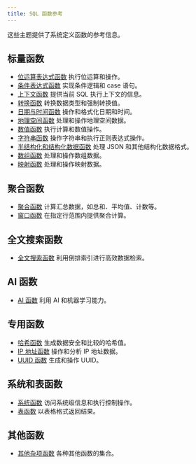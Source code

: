 ```yaml
---
title: SQL 函数参考
---
```


这些主题提供了系统定义函数的参考信息。

## 标量函数

- [位运算表达式函数](./01-bitmap-functions/index.md) 执行位运算和操作。
- [条件表达式函数](./03-conditional-functions/index.md) 实现条件逻辑和 case 语句。
- [上下文函数](./15-context-functions/index.md) 提供当前 SQL 执行上下文的信息。
- [转换函数](./02-conversion-functions/index.md) 转换数据类型和强制转换值。
- [日期与时间函数](./05-datetime-functions/index.md) 操作和格式化日期和时间。
- [地理空间函数](./09-geo-functions/index.md) 处理和操作地理空间数据。
- [数值函数](./04-numeric-functions/index.md) 执行计算和数值操作。
- [字符串函数](./06-string-functions/index.md) 操作字符串和执行正则表达式操作。
- [半结构化和结构化数据函数](./10-semi-structured-functions/index.md) 处理 JSON 和其他结构化数据格式。
- [数组函数](./00-array-functions/index.md) 处理和操作数组数据。
- [映射函数](10-map-functions/index.md) 处理和操作映射数据。

## 聚合函数

- [聚合函数](./07-aggregate-functions/index.md) 计算汇总数据，如总和、平均值、计数等。
- [窗口函数](./08-window-functions/index.md) 在指定行范围内提供聚合计算。

## 全文搜索函数

- [全文搜索函数](10-search-functions/index.md) 利用倒排索引进行高效数据检索。

## AI 函数

- [AI 函数](./11-ai-functions/index.md) 利用 AI 和机器学习能力。

## 专用函数

- [哈希函数](./12-hash-functions/index.md) 生成数据安全和比较的哈希值。
- [IP 地址函数](./14-ip-address-functions/index.md) 操作和分析 IP 地址数据。
- [UUID 函数](./13-uuid-functions/index.md) 生成和操作 UUID。

## 系统和表函数

- [系统函数](./16-system-functions/index.md) 访问系统级信息和执行控制操作。
- [表函数](./17-table-functions/index.md) 以表格格式返回结果。

## 其他函数

- [其他杂项函数](20-other-functions/index.md) 各种其他函数的集合。
